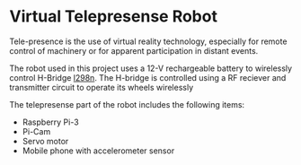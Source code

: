 # Virtual Telepresense Robot

Tele-presence is the use of virtual reality technology, especially for remote control of machinery or for apparent participation in distant events. 

The robot used in this project uses a 12-V rechargeable battery to wirelessly control H-Bridge [l298n](https://www.sparkfun.com/datasheets/Robotics/L298_H_Bridge.pdf).
The H-bridge is controlled using a RF reciever and transmitter circuit to operate its wheels wirelessly

The telepresense part of the robot includes the following items:

* Raspberry Pi-3
* Pi-Cam
* Servo motor
* Mobile phone with accelerometer sensor

